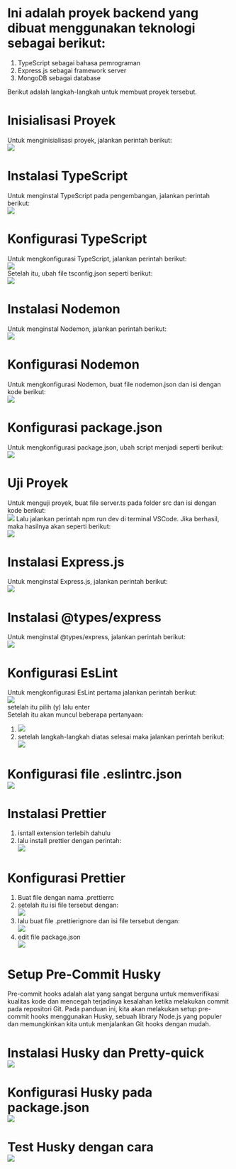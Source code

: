 # Ini adalah proyek backend yang dibuat menggunakan teknologi sebagai berikut:
1. TypeScript sebagai bahasa pemrograman
2. Express.js sebagai framework server
3. MongoDB sebagai database

Berikut adalah langkah-langkah untuk membuat proyek tersebut.
# Inisialisasi Proyek
Untuk menginisialisasi proyek, jalankan perintah berikut: <br> <img src ="./src/assets/imgmd/1.png">
# Instalasi TypeScript
Untuk menginstal TypeScript pada pengembangan, jalankan perintah berikut:<br> <img src="./src/assets/imgmd/2.png">
# Konfigurasi TypeScript
Untuk mengkonfigurasi TypeScript, jalankan perintah berikut:<br> <img src="./src/assets/imgmd/3.png"> <br>
Setelah itu, ubah file tsconfig.json seperti berikut:<br> <img src="./src/assets/imgmd/4.png">
# Instalasi Nodemon
Untuk menginstal Nodemon, jalankan perintah berikut:<br> <img src="./src/assets/imgmd/5.png">
# Konfigurasi Nodemon
Untuk mengkonfigurasi Nodemon, buat file nodemon.json dan isi dengan kode berikut:<br> <img src="./src/assets/imgmd/6.png">
# Konfigurasi package.json
Untuk mengkonfigurasi package.json, ubah script menjadi seperti berikut:<br> <img src="./src/assets/imgmd/7.png">
# Uji Proyek
Untuk menguji proyek, buat file server.ts pada folder src dan isi dengan kode berikut:<br> <img src="./src/assets/imgmd/8.png">
Lalu jalankan perintah npm run dev di terminal VSCode. Jika berhasil, maka hasilnya akan seperti berikut:<br> <img src="./src/assets/imgmd/9.png">
# Instalasi Express.js
Untuk menginstal Express.js, jalankan perintah berikut:<br> <img src="./src/assets/imgmd/10.png">
# Instalasi @types/express
Untuk menginstal @types/express, jalankan perintah berikut:<br> <img src="./src/assets/imgmd/11.png">
# Konfigurasi EsLint
Untuk mengkonfigurasi EsLint pertama jalankan perintah berikut:<br> <img src="./src/assets/imgmd/12.png"><br>
setelah itu pilih (y) lalu enter <br>
Setelah itu akan muncul beberapa pertanyaan: <br>
1. <img src="./src/assets/imgmd/13.png"> <br>
2. setelah langkah-langkah diatas selesai maka jalankan perintah berikut: <br> <img src="./src/assets/imgmd/14.png">

# Konfigurasi file .eslintrc.json <br> <img src="./src/assets/imgmd/15.png">
# Instalasi Prettier
1. isntall extension terlebih dahulu
2. lalu install prettier dengan perintah: <br> <img src="./src/assets/imgmd/16.png">
# Konfigurasi Prettier
1. Buat file dengan nama .prettierrc
2. setelah itu isi file tersebut dengan: <br> <img src="./src/assets/imgmd/17.png"> 
3. lalu buat file .prettierignore dan isi file tersebut dengan: <br> <img src="./src/assets/imgmd/18.png">
4. edit file package.json <br> <img src="./src/assets/imgmd/19.png">
# Setup Pre-Commit Husky
Pre-commit hooks adalah alat yang sangat berguna untuk memverifikasi kualitas kode dan mencegah terjadinya kesalahan ketika melakukan commit pada repositori Git. Pada panduan ini, kita akan melakukan setup pre-commit hooks menggunakan Husky, sebuah library Node.js yang populer dan memungkinkan kita untuk menjalankan Git hooks dengan mudah.
# Instalasi Husky  dan Pretty-quick <br> <img src="./src/assets/imgmd/20.png">
# Konfigurasi Husky pada package.json <br> <img src="./src/assets/imgmd/21.png">
# Test Husky dengan cara <br> <img src="./src/assets/imgmd/22.png">